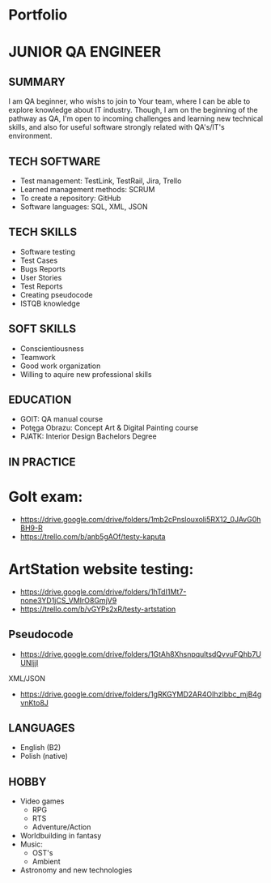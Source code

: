 # Portfolio

# JUNIOR QA ENGINEER

## SUMMARY
I am QA beginner, who wishs to join to Your team, where I can be able to explore knowledge about IT industry. Though, I am on the beginning of the pathway as QA, I'm open to incoming challenges and learning new technical skills, and also for useful software strongly related with QA's/IT's environment.

## TECH SOFTWARE
* Test management: TestLink, TestRail, Jira, Trello
* Learned management methods: SCRUM
* To create a repository: GitHub
* Software languages: SQL, XML, JSON

## TECH SKILLS
* Software testing
* Test Cases
* Bugs Reports
* User Stories
* Test Reports
* Creating pseudocode
* ISTQB knowledge

## SOFT SKILLS
* Conscientiousness
* Teamwork
* Good work organization
* Willing to aquire new professional skills

## EDUCATION
* GOIT: QA manual course
* Potęga Obrazu: Concept Art & Digital Painting course
* PJATK: Interior Design Bachelors Degree

## IN PRACTICE

# GoIt exam:
* https://drive.google.com/drive/folders/1mb2cPnslouxoIi5RX12_0JAvG0hBH9-R
* https://trello.com/b/anb5gAOf/testy-kaputa

# ArtStation website testing:
* https://drive.google.com/drive/folders/1hTdI1Mt7-none3YD1jCS_VMIrO8GmjV9
* https://trello.com/b/vGYPs2xR/testy-artstation

## Pseudocode
* https://drive.google.com/drive/folders/1GtAh8XhsnpqultsdQvvuFQhb7UUNIjjl

XML/JSON
* https://drive.google.com/drive/folders/1gRKGYMD2AR4OIhzIbbc_mjB4gvnKto8J

## LANGUAGES
* English (B2)
* Polish (native)

## HOBBY
* Video games
  * RPG
  * RTS
  * Adventure/Action
* Worldbuilding in fantasy
* Music:
  * OST's
  * Ambient
* Astronomy and new technologies
